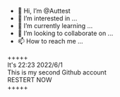 - 👋 Hi, I’m @Auttest
- 👀 I’m interested in ...
- 🌱 I’m currently learning ...
- 💞️ I’m looking to collaborate on ...
- 📫 How to reach me ...

<!---
Auttest/Auttest is a ✨ special ✨ repository because its `README.md` (this file) appears on your GitHub profile.
You can click the Preview link to take a look at your changes.
--->


+++++  
It's 22:23 2022/6/1  
This is my second Github account  
RESTERT NOW  
+++++
